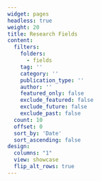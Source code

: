 ```yaml
---
widget: pages
headless: true
weight: 20
title: Research Fields
content:
  filters:
    folders:
      - fields
    tag: ''
    category: ''
    publication_type: ''
    author: ''
    featured_only: false
    exclude_featured: false
    exclude_future: false
    exclude_past: false
  count: 10
  offset: 0
  sort_by: 'Date'
  sort_ascending: false
design:
  columns: "1"
  view: showcase
  flip_alt_rows: true
---
```

